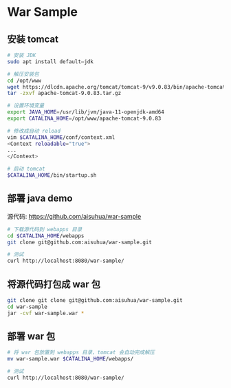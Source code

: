 # War Sample

## 安装 tomcat

```sh
# 安装 JDK
sudo apt install default–jdk

# 解压安装包
cd /opt/www
wget https://dlcdn.apache.org/tomcat/tomcat-9/v9.0.83/bin/apache-tomcat-9.0.83.tar.gz
tar -zxvf apache-tomcat-9.0.83.tar.gz

# 设置环境变量
export JAVA_HOME=/usr/lib/jvm/java-11-openjdk-amd64
export CATALINA_HOME=/opt/www/apache-tomcat-9.0.83

# 修改成自动 reload
vim $CATALINA_HOME/conf/context.xml
<Context reloadable="true">
...
</Context>

# 启动 tomcat
$CATALINA_HOME/bin/startup.sh
```

## 部署 java demo

源代码: https://github.com/aisuhua/war-sample

```sh
# 下载源代码到 webapps 目录
cd $CATALINA_HOME/webapps
git clone git@github.com:aisuhua/war-sample.git

# 测试 
curl http://localhost:8080/war-sample/
```

## 将源代码打包成 war 包

```sh
git clone git clone git@github.com:aisuhua/war-sample.git
cd war-sample
jar -cvf war-sample.war *
```

## 部署 war 包

```sh
# 将 war 包放置到 webapps 目录，tomcat 会自动完成解压
mv war-sample.war $CATALINA_HOME/webapps/

# 测试 
curl http://localhost:8080/war-sample/
```
